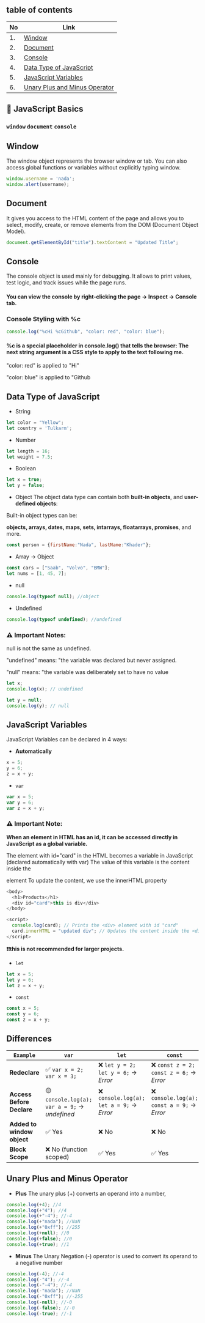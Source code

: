 
## table of contents
| No                  | Link                            |
|--------------------------|---------------------------------|
| 1.             | [Window](#Window) |
| 2.     | [Document](#document) |
| 3.         | [Console](#console) |
| 4.         | [Data Type of JavaScript](#data-type-of-javascript) |
| 5.         | [JavaScript Variables](#javascript-variables) |
| 6. | [Unary Plus and Minus Operator](#unary-plus-and-minus-operator) |


## 📘 JavaScript Basics  
### **`window`  `document` `console`**




## Window

The window object represents the browser window or tab. You can also access global functions or variables without explicitly typing window.

```javascript
window.username = 'nada';
window.alert(username);

```


## Document
It gives you access to the HTML content of the page and allows you to select, modify, create, or remove elements from the DOM (Document Object Model).


```javascript
document.getElementById("title").textContent = "Updated Title";
```


## Console
The console object is used mainly for debugging. It allows to print values, test logic, and track issues while the page runs.

####   You can view the console by right-clicking the page → Inspect → Console tab.

### Console Styling with %c 

```javascript
console.log("%cHi %cGithub", "color: red", "color: blue");
```

#### %c is a special placeholder in console.log() that tells the browser: The next string argument is a CSS style to apply to the text following me.

"color: red" is applied to "Hi"

"color: blue" is applied to "Github



## Data Type of JavaScript 

- String


```javascript
let color = "Yellow";
let country = 'Tulkarm';
```

- Number
```javascript
let length = 16;
let weight = 7.5;
```

- Boolean
```javascript
let x = true;
let y = false;
```

- Object
The object data type can contain both **built-in objects**, and **user-defined objects**:

Built-in object types can be:

**objects, arrays, dates, maps, sets, intarrays, floatarrays, promises**, and more.
```javascript
const person = {firstName:"Nada", lastName:"Khader"};
```

- Array -> Object
```javascript
const cars = ["Saab", "Volvo", "BMW"];
let nums = [1, 45, 7];
```

- null
```javascript
console.log(typeof null); //object
```

- Undefined

```javascript
console.log(typeof undefined); //undefined
```
### ⚠️ Important Notes:
null is not the same as undefined.

"undefined" means: "the variable was declared but never assigned.

"null" means: "the variable was deliberately set to have no value
```javascript
let x;
console.log(x); // undefined

let y = null;
console.log(y); // null

```

## JavaScript Variables
JavaScript Variables can be declared in 4 ways:

- **Automatically**
```javascript
x = 5;
y = 6;
z = x + y;
```
- `var`
```javascript
var x = 5;
var y = 6;
var z = x + y;
```
### ⚠️ Important Note:
**When an element in HTML has an id, it can be accessed directly in JavaScript as a global variable.**



 The element with id="card" in the HTML becomes a variable in JavaScript (declared automatically with var)
The value of this variable is the content inside the <div> element
To update the content, we use the innerHTML property
```javascript
<body>
  <h1>Products</h1>
  <div id="card">this is div</div>
</body>

<script>
  console.log(card); // Prints the <div> element with id "card"
  card.innerHTML = "updated div"; // Updates the content inside the <div>
</script>

```
**❗❗this is not recommended for larger projects.**



- `let`
```javascript
let x = 5;
let y = 6;
let z = x + y;
```
- `const`
```javascript
const x = 5;
const y = 6;
const z = x + y;
```

## Differences


| `Example`               | `var`                              | `let`                                | `const`                             |
|-------------------------|-------------------------------------|--------------------------------------|-------------------------------------|
| **Redeclare**           | ✅ `var x = 2; var x = 3;`           | ❌ `let y = 2; let y = 6;` → *Error*  | ❌ `const z = 2; const z = 6;` → *Error* |
| **Access Before Declare** | 🟡 `console.log(a); var a = 9;` → *undefined* | ❌ `console.log(a); let a = 9;` → *Error* | ❌ `console.log(a); const a = 9;` → *Error* |
| **Added to window object** | ✅ Yes                           | ❌ No                                 | ❌ No                                 |
| **Block Scope**         | ❌ No (function scoped)              | ✅ Yes                                | ✅ Yes                                |




## Unary Plus and Minus Operator
- **Plus**
The unary plus (+) converts an operand into a number, 

```javascript
console.log(+4); //4
console.log(+"4"); //4
console.log(+"-4"); //-4
console.log(+"nada"); //NaN
console.log(+"0xff"); //255
console.log(+null); //0
console.log(+false); //0
console.log(+true); //1
```
- **Minus**
The Unary Negation (-) operator is used to convert its operand to a negative number


```javascript
console.log(-4); //-4
console.log(-"4"); //-4
console.log(-"-4"); //-4
console.log(-"nada"); //NaN
console.log(-"0xff"); //-255
console.log(-null); //-0
console.log(-false); //-0
console.log(-true); //-1
```
